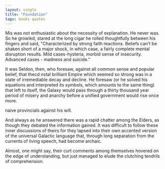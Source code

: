```yaml
---
layout: single
title: "Foundation"
tags: books quotes
---
```


Mis was not enthusiastic about the necessity of explanation. He never was. So he growled,
stared at the long cigar he rolled thoughtfully between his fingers and said, "Characterized by
strong faith reactions. Beliefs can't be shaken short of a major shock, in which case, a fairly
complete mental disruption results. Mild cases-hysteria, morbid sense of insecurity. Advanced
cases - madness and suicide."

It was Seldon, then, who foresaw, against all common sense and popular belief, that thecd nstal
brilliant Empire which seemed so strong was in a state of irremediable decay and decline. He
foresaw (or he solved his equations and interpreted its symbols, which amounts to the same
thing) that left to itself, the Galaxy would pass through a thirty thousand year period of misery
and anarchy before a unified government would rise once more.

naive provincials against his will.

And always as he answered there was a rapid chatter among the Elders, as though they
debated the information gained. It was difficult to follow these inner discussions of theirs for
they lapsed into their own accented version of the universal Galactic language that, through
long separation from the currents of living speech, had become archaic.

Almost, one might say, their curt comments among themselves hovered on the edge of
understanding, but just managed to elude the clutching tendrils of comprehension.
